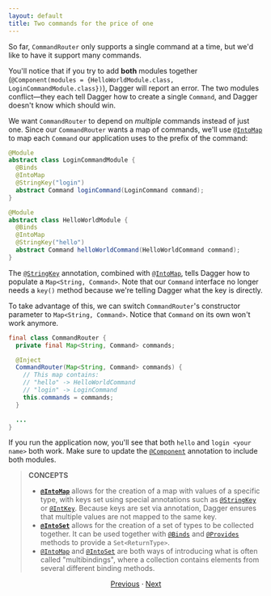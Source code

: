 ```yaml
---
layout: default
title: Two commands for the price of one
---
```


So far, `CommandRouter` only supports a single command at a time, but we'd like
to have it support many commands.

You'll notice that if you try to add **both** modules together
(`@Component(modules = {HelloWorldModule.class, LoginCommandModule.class})`),
Dagger will report an error. The two modules conflict—they each tell Dagger how
to create a single `Command`, and Dagger doesn't know which should win.

We want `CommandRouter` to depend on _multiple_ commands instead of just one.
Since our `CommandRouter` wants a map of commands, we'll use [`@IntoMap`] to map
each `Command` our application uses to the prefix of the command:

```java
@Module
abstract class LoginCommandModule {
  @Binds
  @IntoMap
  @StringKey("login")
  abstract Command loginCommand(LoginCommand command);
}
```

```java
@Module
abstract class HelloWorldModule {
  @Binds
  @IntoMap
  @StringKey("hello")
  abstract Command helloWorldCommand(HelloWorldCommand command);
}
```

The [`@StringKey`] annotation, combined with [`@IntoMap`], tells Dagger how to
populate a `Map<String, Command>`. Note that our `Command` interface no longer
needs a `key()` method because we're telling Dagger what the key is directly.

To take advantage of this, we can switch `CommandRouter`'s constructor parameter
to `Map<String, Command>`. Notice that `Command` on its own won't work anymore.

```java
final class CommandRouter {
  private final Map<String, Command> commands;

  @Inject
  CommandRouter(Map<String, Command> commands) {
    // This map contains:
    // "hello" -> HelloWorldCommand
    // "login" -> LoginCommand
    this.commands = commands;
  }

  ...
}
```

If you run the application now, you'll see that both `hello` and `login <your
name>` both work. Make sure to update the [`@Component`] annotation to include
both modules.

> **CONCEPTS**
>
> *   **[`@IntoMap`]** allows for the creation of a map with values of a
>     specific type, with keys set using special annotations such as
>     [`@StringKey`] or [`@IntKey`]. Because keys are set via annotation, Dagger
>     ensures that multiple values are not mapped to the same key.
> *   **[`@IntoSet`]** allows for the creation of a set of types to be collected
>     together. It can be used together with [`@Binds`] and [`@Provides`]
>     methods to provide a `Set<ReturnType>`.
> *   [`@IntoMap`] and [`@IntoSet`] are both ways of introducing what is often
>     called "multibindings", where a collection contains elements from several
>     different binding methods.

<section style="text-align: center">

[Previous](06-new-command) · [Next](08-user-specific-types)

</section>

[`@Binds`]: https://dagger.dev/api/latest/dagger/Binds.html
[`@Component`]: https://dagger.dev/api/latest/dagger/Component.html
[`@IntKey`]: https://dagger.dev/api/latest/dagger/multibindings/IntKey.html
[`@IntoMap`]: https://dagger.dev/api/latest/dagger/multibindings/IntoMap.html
[`@IntoSet`]: https://dagger.dev/api/latest/dagger/multibindings/IntoSet.html
[`@Provides`]: https://dagger.dev/api/latest/dagger/Provides.html
[`@StringKey`]: https://dagger.dev/api/latest/dagger/multibindings/StringKey.html
